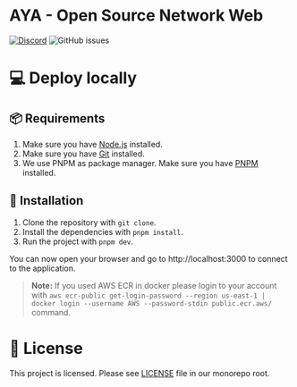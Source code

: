 # AYA - Open Source Network Web
[![Discord](https://img.shields.io/discord/1072074800622739476?color=7289da&logo=discord&logoColor=white)](https://discord.gg/itdepremyardim)
![GitHub issues](https://img.shields.io/github/issues/acikkaynak/aya-website)

# 💻 Deploy locally
## 📦 Requirements
1. Make sure you have [Node.js](https://nodejs.org/en/) installed.
2. Make sure you have [Git](https://git-scm.com/) installed.
3. We use PNPM as package manager. Make sure you have [PNPM](https://pnpm.js.org/) installed.

## 🚀 Installation
1. Clone the repository with `git clone`.
2. Install the dependencies with `pnpm install`.
3. Run the project with `pnpm dev`.

You can now open your browser and go to http://localhost:3000 to connect to the application.

> **Note:** If you used AWS ECR in docker please login to your account with `aws ecr-public get-login-password --region us-east-1 | docker login --username AWS --password-stdin public.ecr.aws/` command.

# 📝 License
This project is licensed. Please see [LICENSE](/LICENSE) file in our monorepo root.
